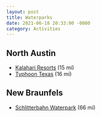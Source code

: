 ```yaml
---
layout: post
title: Waterparks
date: 2021-06-18 20:33:00 -0000
category: Activities
---
```


## North Austin

- [Kalahari Resorts](https://www.kalahariresorts.com/texas/) (15 mi)
- [Typhoon Texas](https://www.typhoontexas.com/austin) (16 mi)

## New Braunfels

- [Schlitterbahn Waterpark](https://www.schlitterbahn.com/new-braunfels) (66 mi)
